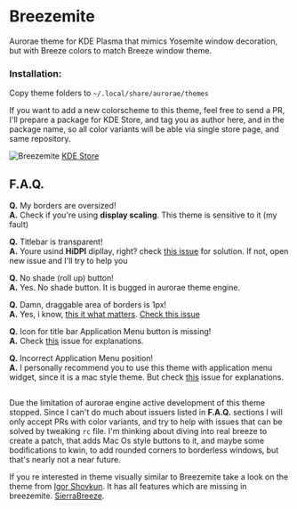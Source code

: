 # Breezemite
Aurorae theme for KDE Plasma that mimics Yosemite window decoration, but with Breeze colors to match Breeze window theme.

### Installation:
Copy theme folders to `~/.local/share/aurorae/themes`

If you want to add a new colorscheme to this theme, feel free to send a PR, I'll prepare a package for KDE Store, and tag you as author here, and in the package name, so all color variants will be able via single store page, and same repository.

![Breezemite](https://cn.pling.com/img/6/6/d/d/5ee0d8f29801ecd2f6c418d05b4c77d6173a.png)
[KDE Store](https://store.kde.org/p/1169286/)

## F.A.Q.

**Q.** My borders are oversized!  
**A.** Check if you're using **display scaling**. This theme is sensitive to it (my fault)

**Q.** Titlebar is transparent!  
**A.** Youre usind **HiDPI** dipllay, right? check [this issue](https://github.com/andreyorst/Breezemite/issues/4#issuecomment-295890785) for solution. If not, open new issue and I'll try to help you

**Q.** No shade (roll up) button!  
**A.** Yes. No shade button. It is bugged in aurorae theme engine.

**Q.** Damn, draggable area of borders is 1px!  
**A.** Yes, i know, [this it what matters](https://www.youtube.com/watch?v=4MycEcQOSzc). [Check this issue](https://github.com/andreyorst/Breezemite/issues/2)

**Q.** Icon for title bar Application Menu button is missing!  
**A.** Check [this](https://github.com/andreyorst/Breezemite/issues/5) issue for explanations.

**Q.** Incorrect Application Menu position!  
**A.** I personally recommend you to use this theme with application menu widget, since it is a mac style theme. But check [this](https://github.com/andreyorst/Breezemite/issues/6) issue for explanations.

## 

Due the limitation of aurorae engine active development of this theme stopped. Since I can't do much about issuers listed in **F.A.Q.** sections I will only accept PRs with color variants, and try to help with issues that can be solved by tweaking `rc` file. I'm thinking about diving into real breeze to create a patch, that adds Mac Os style buttons to it, and maybe some bodifications to kwin, to add rounded corners to borderless windows, but that's nearly not a near future.

If you re interested in theme visually similar to Breezemite take a look on the theme from [Igor Shovkun](https://github.com/ishovkun). It has all features which are missing in breezemite. [SierraBreeze](https://github.com/ishovkun/SierraBreeze).
